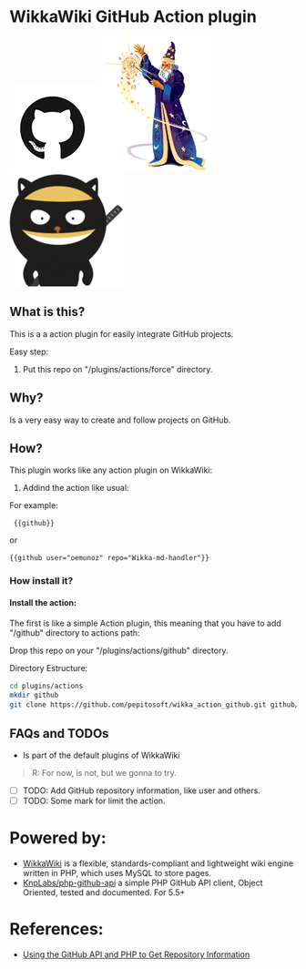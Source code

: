 # WikkaWiki GitHub Action plugin

[![GitHub](https://raw.githubusercontent.com/pepitosoft/wikka_action_github/master/images/github.png)](https://d3js.org/)
[![WikkaWiki](https://raw.githubusercontent.com/pepitosoft/wikka_action_github/master/images/wizard.gif)](http://wikkawiki.org/HomePage)
[![KnpLabs/php-github-api](https://raw.githubusercontent.com/pepitosoft/wikka_action_github/master/images/KnpLabs.png)](https://github.com/KnpLabs/php-github-api)

## What is this?

This is a a action plugin for easily integrate GitHub projects.

Easy step:

1. Put this repo on "/plugins/actions/force" directory.

## Why?

Is a very easy way to create and follow projects on GitHub.

## How?

This plugin works like any action plugin on WikkaWiki:

1. Addind the action like usual:

For example:

```markup
 {{github}}
```

or

```markup
{{github user="oemunoz" repo="Wikka-md-handler"}}
```

### How install it?

#### Install the action:

The first is like a simple Action plugin, this meaning that you have to add "/github" directory to actions path:

Drop this repo on your "/plugins/actions/github" directory.

Directory Estructure:

```bash
cd plugins/actions
mkdir github
git clone https://github.com/pepitosoft/wikka_action_github.git github/
```

## FAQs and TODOs

- Is part of the default plugins of WikkaWiki

> R: For now, is not, but we gonna to try.

- [ ] TODO: Add GitHub repository information, like user and others.
- [ ] TODO: Some mark for limit the action.

# Powered by:
- [WikkaWiki](http://wikkawiki.org/HomePage) is a flexible, standards-compliant and lightweight wiki engine written in PHP, which uses MySQL to store pages.
- [KnpLabs/php-github-api](https://github.com/KnpLabs/php-github-api) a simple PHP GitHub API client, Object Oriented, tested and documented. For 5.5+

# References:
- [Using the GitHub API and PHP to Get Repository Information](https://davidwalsh.name/github-markdown)
